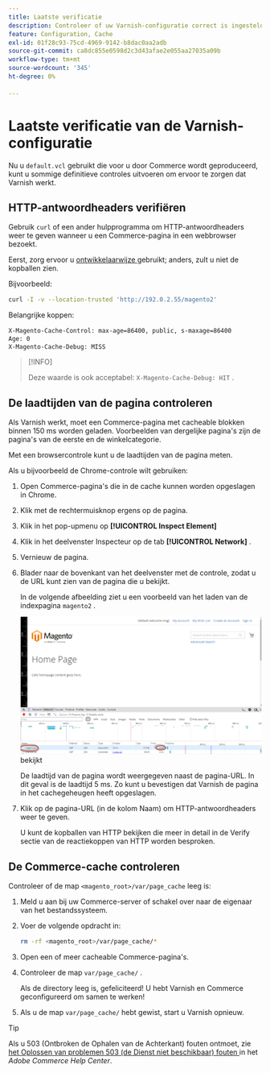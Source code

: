 ```yaml
---
title: Laatste verificatie
description: Controleer of uw Varnish-configuratie correct is ingesteld voor gebruik met de Adobe Commerce-toepassing.
feature: Configuration, Cache
exl-id: 01f28c93-75cd-4969-9142-b8dac0aa2adb
source-git-commit: ca8dc855e0598d2c3d43afae2e055aa27035a09b
workflow-type: tm+mt
source-wordcount: '345'
ht-degree: 0%

---
```


# Laatste verificatie van de Varnish-configuratie

Nu u `default.vcl` gebruikt die voor u door Commerce wordt geproduceerd, kunt u sommige definitieve controles uitvoeren om ervoor te zorgen dat Varnish werkt.

## HTTP-antwoordheaders verifiëren

Gebruik `curl` of een ander hulpprogramma om HTTP-antwoordheaders weer te geven wanneer u een Commerce-pagina in een webbrowser bezoekt.

Eerst, zorg ervoor u [ ontwikkelaarwijze ](../cli/set-mode.md#change-to-developer-mode) gebruikt; anders, zult u niet de kopballen zien.

Bijvoorbeeld:

```bash
curl -I -v --location-trusted 'http://192.0.2.55/magento2'
```

Belangrijke koppen:

```
X-Magento-Cache-Control: max-age=86400, public, s-maxage=86400
Age: 0
X-Magento-Cache-Debug: MISS
```

>[!INFO]
>
>Deze waarde is ook acceptabel: `X-Magento-Cache-Debug: HIT` .

## De laadtijden van de pagina controleren

Als Varnish werkt, moet een Commerce-pagina met cacheable blokken binnen 150 ms worden geladen. Voorbeelden van dergelijke pagina&#39;s zijn de pagina&#39;s van de eerste en de winkelcategorie.

Met een browsercontrole kunt u de laadtijden van de pagina meten.

Als u bijvoorbeeld de Chrome-controle wilt gebruiken:

1. Open Commerce-pagina&#39;s die in de cache kunnen worden opgeslagen in Chrome.
1. Klik met de rechtermuisknop ergens op de pagina.
1. Klik in het pop-upmenu op **[!UICONTROL Inspect Element]**
1. Klik in het deelvenster Inspecteur op de tab **[!UICONTROL Network]** .
1. Vernieuw de pagina.
1. Blader naar de bovenkant van het deelvenster met de controle, zodat u de URL kunt zien van de pagina die u bekijkt.

   In de volgende afbeelding ziet u een voorbeeld van het laden van de indexpagina `magento2` .

   ![ klik de pagina u ](../../assets/configuration/varnish-inspector.png) bekijkt

   De laadtijd van de pagina wordt weergegeven naast de pagina-URL. In dit geval is de laadtijd 5 ms. Zo kunt u bevestigen dat Varnish de pagina in het cachegeheugen heeft opgeslagen.

1. Klik op de pagina-URL (in de kolom Naam) om HTTP-antwoordheaders weer te geven.

   U kunt de kopballen van HTTP bekijken die meer in detail in de Verify sectie van de reactiekoppen van HTTP worden besproken.

## De Commerce-cache controleren

Controleer of de map `<magento_root>/var/page_cache` leeg is:

1. Meld u aan bij uw Commerce-server of schakel over naar de eigenaar van het bestandssysteem.
1. Voer de volgende opdracht in:

   ```bash
   rm -rf <magento_root>/var/page_cache/*
   ```

1. Open een of meer cacheable Commerce-pagina&#39;s.
1. Controleer de map `var/page_cache/` .

   Als de directory leeg is, gefeliciteerd! U hebt Varnish en Commerce geconfigureerd om samen te werken!

1. Als u de map `var/page_cache/` hebt gewist, start u Varnish opnieuw.

>[!TIP]
>
>Als u 503 (Ontbroken de Ophalen van de Achterkant) fouten ontmoet, zie [ het Oplossen van problemen 503 (de Dienst niet beschikbaar) fouten ](https://experienceleague.adobe.com/docs/commerce-knowledge-base/kb/troubleshooting/miscellaneous/troubleshooting-503-errors.html) in het _Adobe Commerce Help Center_.
